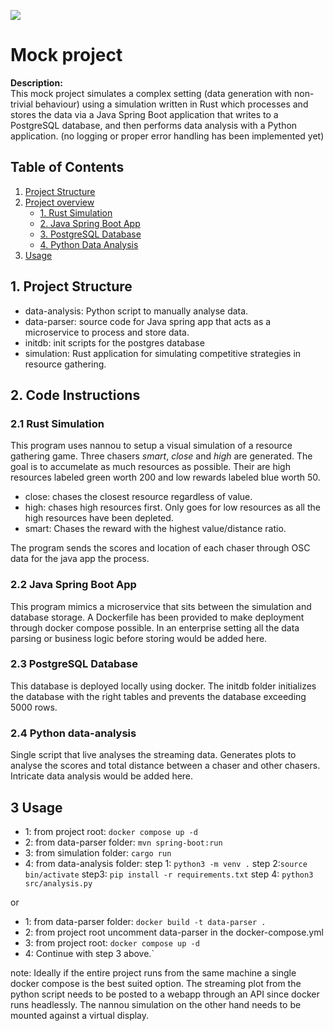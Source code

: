 ![](https://github.com/YassinYassinYassin/yassin-mock-project/blob/master/resources/mock-project.gif)


# Mock project

**Description:**  
This mock project simulates a complex setting (data generation with non-trivial behaviour) using a simulation written in Rust which processes and stores the data via a Java Spring Boot application that writes to a PostgreSQL database, and then performs data analysis with a Python application. (no logging or proper error handling has been implemented yet)

## Table of Contents
1. [Project Structure](#project-structure)
2. [Project overview](#setup-instructions)
   - [1. Rust Simulation](#1-rust-simulation)
   - [2. Java Spring Boot App](#2-java-spring-boot-app)
   - [3. PostgreSQL Database](#3-postgresql-database)
   - [4. Python Data Analysis](#4-python-data-analysis)
3. [Usage](#usage)



## 1. Project Structure
- data-analysis: Python script to manually analyse data.
- data-parser: source code for Java spring app that acts as a microservice to process and store data.
- initdb: init scripts for the postgres database
- simulation: Rust application for simulating competitive strategies in resource gathering.



## 2. Code Instructions

### 2.1 Rust Simulation
This program uses nannou to setup a visual simulation of a resource gathering game. Three chasers _smart_, _close_ and _high_ are generated. The goal is to accumelate as much resources as possible. Their are high resources labeled green worth 200 and low rewards labeled blue worth 50. 
- close: chases the closest resource regardless of value.
- high: chases high resources first. Only goes for low resources as all the high resources have been depleted.
- smart: Chases the reward with the highest value/distance ratio. 

The program sends the scores and location of each chaser through OSC data for the java app the process. 

### 2.2 Java Spring Boot App
This program mimics a microservice that sits between the simulation and database storage. A Dockerfile has been provided to make deployment through docker compose possible. In an enterprise setting all the data parsing or business logic before storing would be added here.

### 2.3 PostgreSQL Database
This database is deployed locally using docker. The initdb folder initializes the database with the right tables and prevents the database exceeding 5000 rows. 

### 2.4 Python data-analysis
Single script that live analyses the streaming data. Generates plots to analyse the scores and total distance between a chaser and other chasers. Intricate data analysis would be added here.    

## 3 Usage
- 1: from project root:  `docker compose up -d`
- 2: from data-parser folder:  `mvn spring-boot:run`
- 3: from  simulation folder: `cargo run`
- 4: from data-analysis folder:  step 1: `python3 -m venv .` 
step 2:`source bin/activate` step3: `pip install -r requirements.txt`
step 4: `python3 src/analysis.py`

or 
- 1: from data-parser folder: `docker build -t data-parser .` 
- 2: from project root uncomment data-parser in the docker-compose.yml
- 3: from project root:  `docker compose up -d`
- 4: Continue with step 3 above.`

note: Ideally if the entire project runs from the same machine a single docker compose is the best suited option. The streaming plot from the python script needs to be posted to a webapp through an API since docker runs headlessly. The nannou simulation on the other hand needs to be mounted against a virtual display. 